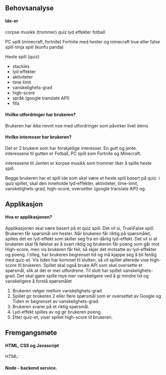 ## Behovsanalyse

#### Ide-er

corpse musikk (trommer)
quiz
lyd effekter
fotball

PC spill (minecraft, fortnite)
Fortnite med hester og minecraft
true eller false spill
ninja spill (kunfu panda)

Heste spill (quiz)
- stackles
- lyd effekter
- aktiviteter
- time limit
- vanskelighets-grad
- high-score
- språk (google translate API)
- fifa

#### Hvilke utfordringer har brukeren?

Brukeren har ikke nevnt noe med utfordringer som påvirker livet dems

#### Hvilke interesser har brukeren?

Det er 2 brukere som har forskjellige interesser. En gutt og jente.
interessene til gutten er Fotball, PC spill som Fortnite og Minecraft.

interessene til Jenten er korpse musikk som trommer liker å spille heste
spill.

Begge brukeren har et spill ide som skal være et heste spill basert
på quiz. i quiz spillet, skal den inneholde lyd-effekter, aktiviteter,
time-limit, vanskelighets-grad, high-score, oversetter (google translate API)
og.

## Applikasjon

#### Hva er applikasjonen?

Applikasjonen skal være basert på et quiz spill. Det vil si, True\False
spill. Brukeren får spørsmål om hester. Når brukeren får riktig på spørsmålet, spilles det en
lyd-effekt som skiller seg fra en dårlig lyd-effekt. Det vil si at brukeren skal få følelse av å svart
riktig og brukeren får poeng som går mot High-score, men vis brukeren får feil, så skjer det
motsatte av lyd-effekter og poeng. I tilleg, har brukeren begrenset tid og må kjappe seg å bli
ferdig med quiz-et. Vis tiden har kommet til slutten, så vil spillet allerede vise high-score til
brukeren. Spillet skal også bruke API som skal oversette et spørsmål, slik at det er mer utfordrene.
Til slutt har spillet vanskelighets-grad. Det skal gjøre spille mye mer vanskeligere ved å gi
mindre tid og vanskeligere å forstå spørsmålet

1. Brukeren velger mellom vanskelighets-grad
2. Spillet gir brukeren 2 eller flere spørsmål som er oversettet av Google og Tiden er begrenset av
vanskelighets-grad.
3. Brukeren svarer på et riktig spørsmål.
4. Lyd-effekt spilles av og gir brukeren poeng.
5. Etter quiz-et, viser spillet high-score til brukeren.

## Fremgangsmøte

#### HTML, CSS og Javascript

HTML:

#### Node - backend service.
